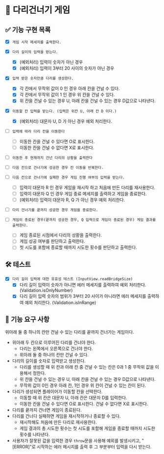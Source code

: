 # 🦑 다리건너기 게임

## ✅ 기능 구현 목록

- [x] `게임 시작 메세지를 출력한다.`

- [x] `다리 길이의 입력을 받는다.`

  - [x] (예외처리) 입력이 숫자가 아닌 경우
  - [x] (예외처리) 입력이 3부터 20 사이의 숫자가 아닌 경우

- [x] `입력 받은 숫자만큼 다리를 생성한다.`

  - [x] 각 칸에서 무작위 값이 0 인 경우 아래 칸을 건널 수 있다.
  - [x] 각 칸에서 무작위 값이 1 인 경우 위 칸을 건널 수 있다.
  - [x] 위 칸을 건널 수 있는 경우 U, 아래 칸을 건널 수 있는 경우 D값으로 나타낸다.

- [x] `이동할 칸 입력을 받는다. (입력은 위칸 U, 아래 칸 D 이다.)`

  - [x] (예외처리) 대문자 U, D 가 아닌 경우 예외 처리한다.

- [ ] `입력에 따라 다리 칸을 이동한다`

  - [ ] 이동한 칸을 건널 수 있다면 O로 표시한다.
  - [ ] 이동한 칸을 건널 수 없다면 X로 표시한다.

- [ ] `이동한 후 현재까지 건넌 다리의 상황을 출력한다`

- [ ] `다음 칸으로 건너기에 성공한 경우 칸 이동을 반복한다.`

- [ ] `다음 칸으로 건너기에 실패한 경우 게임 진행 여부의 입력을 받는다.`

  - [ ] 입력이 대문자 R 인 경우 게임을 재시작 하고 처음에 만든 다리를 재사용한다.
  - [ ] 입력이 대문자 Q 인 경우 게임 종료 메세지를 출력하고 게임을 종료한다.
  - [ ] (예외처리) 입력이 대문자 R, Q 가 아닌 경우 예외 처리한다.

- [ ] `다리 건너기를 끝까지 성공한 경우 게임을 종료한다.`

- [ ] `게임이 종료된 경우(끝까지 성공한 경우, Q 입력으로 게임이 종료된 경우) 게임 결과를 출력한다.`

  - [ ] 게임 종료된 시점에서 다리의 상황을 출력한다.
  - [ ] 게임 성공 여부를 판단하고 출력한다.
  - [ ] 첫 시도를 포함에 종료할 때까지 시도한 횟수를 판단하고 출력한다.

## 🛠 테스트

- [x] `다리 길이 입력에 대한 유효성 테스트 (InputView.readBridgeSize)`
  - [x] 다리 길이 입력이 숫자가 아니면 에러 메세지를 출력하여 예외 처리한다. (Validation.isOnlyNumber)
  - [x] 다리 길이 입력 숫자의 범위가 3부터 20 사이가 아니라면 에러 메세지를 출력하여 예외 처리한다. (Validation.isInRange)

## 🚀 기능 요구 사항

위아래 둘 중 하나의 칸만 건널 수 있는 다리를 끝까지 건너가는 게임이다.

- 위아래 두 칸으로 이루어진 다리를 건너야 한다.
  - 다리는 왼쪽에서 오른쪽으로 건너야 한다.
  - 위아래 둘 중 하나의 칸만 건널 수 있다.
- 다리의 길이를 숫자로 입력받고 생성한다.
  - 다리를 생성할 때 위 칸과 아래 칸 중 건널 수 있는 칸은 0과 1 중 무작위 값을 이용해서 정한다.
  - 위 칸을 건널 수 있는 경우 U, 아래 칸을 건널 수 있는 경우 D값으로 나타낸다.
  - 무작위 값이 0인 경우 아래 칸, 1인 경우 위 칸이 건널 수 있는 칸이 된다.
- 다리가 생성되면 플레이어가 이동할 칸을 선택한다.
  - 이동할 때 위 칸은 대문자 U, 아래 칸은 대문자 D를 입력한다.
  - 이동한 칸을 건널 수 있다면 O로 표시한다. 건널 수 없다면 X로 표시한다.
- 다리를 끝까지 건너면 게임이 종료된다.
- 다리를 건너다 실패하면 게임을 재시작하거나 종료할 수 있다.
  - 재시작해도 처음에 만든 다리로 재사용한다.
  - 게임 결과의 총 시도한 횟수는 첫 시도를 포함해 게임을 종료할 때까지 시도한 횟수를 나타낸다.
- 사용자가 잘못된 값을 입력한 경우 `throw`문을 사용해 예외를 발생시키고, "[ERROR]"로 시작하는 에러 메시지를 출력 후 그 부분부터 입력을 다시 받는다.
